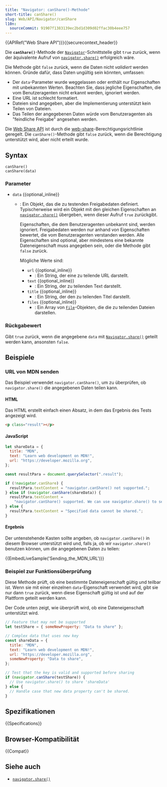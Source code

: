 ```yaml
---
title: "Navigator: canShare()-Methode"
short-title: canShare()
slug: Web/API/Navigator/canShare
l10n:
  sourceCommit: 91907f1383139ec2bd1d309d02ffac30b4eee757
---
```


{{APIRef("Web Share API")}}{{securecontext_header}}

Die **`canShare()`**-Methode der [`Navigator`](/de/docs/Web/API/Navigator)-Schnittstelle gibt `true` zurück, wenn der äquivalente Aufruf von [`navigator.share()`](/de/docs/Web/API/Navigator/share) erfolgreich wäre.

Die Methode gibt `false` zurück, wenn die Daten nicht _validiert_ werden können. Gründe dafür, dass Daten ungültig sein könnten, umfassen:

- Der `data`-Parameter wurde weggelassen oder enthält nur Eigenschaften mit unbekannten Werten. Beachten Sie, dass jegliche Eigenschaften, die vom Benutzeragenten nicht erkannt werden, ignoriert werden.
- Eine URL ist schlecht formatiert.
- Dateien sind angegeben, aber die Implementierung unterstützt kein Teilen von Dateien.
- Das Teilen der angegebenen Daten würde vom Benutzeragenten als "feindliche Freigabe" angesehen werden.

Die [Web Share API](/de/docs/Web/API/Web_Share_API) ist durch die [web-share](/de/docs/Web/HTTP/Headers/Permissions-Policy/web-share)-Berechtigungsrichtlinie geregelt. Die `canShare()`-Methode gibt `false` zurück, wenn die Berechtigung unterstützt wird, aber nicht erteilt wurde.

## Syntax

```js-nolint
canShare()
canShare(data)
```

### Parameter

- `data` {{optional_inline}}

  - : Ein Objekt, das die zu testenden Freigabedaten definiert.
    Typischerweise wird ein Objekt mit den gleichen Eigenschaften an [`navigator.share()`](/de/docs/Web/API/Navigator/share) übergeben, wenn dieser Aufruf `true` zurückgibt.

    Eigenschaften, die dem Benutzeragenten unbekannt sind, werden ignoriert. Freigabedaten werden nur anhand von Eigenschaften bewertet, die vom Benutzeragenten verstanden werden.
    Alle Eigenschaften sind optional, aber mindestens eine bekannte Dateneigenschaft muss angegeben sein, oder die Methode gibt `false` zurück.

    Mögliche Werte sind:

    - `url` {{optional_inline}}
      - : Ein String, der eine zu teilende URL darstellt.
    - `text` {{optional_inline}}
      - : Ein String, der zu teilenden Text darstellt.
    - `title` {{optional_inline}}
      - : Ein String, der den zu teilenden Titel darstellt.
    - `files` {{optional_inline}}
      - : Ein Array von [`File`](/de/docs/Web/API/File)-Objekten, die die zu teilenden Dateien darstellen.

### Rückgabewert

Gibt `true` zurück, wenn die angegebene `data` mit [`Navigator.share()`](/de/docs/Web/API/Navigator/share) geteilt werden kann, ansonsten `false`.

## Beispiele

### URL von MDN senden

Das Beispiel verwendet `navigator.canShare()`, um zu überprüfen, ob `navigator.share()` die angegebenen Daten teilen kann.

#### HTML

Das HTML erstellt einfach einen Absatz, in dem das Ergebnis des Tests angezeigt wird.

```html
<p class="result"></p>
```

#### JavaScript

```js
let shareData = {
  title: "MDN",
  text: "Learn web development on MDN!",
  url: "https://developer.mozilla.org",
};

const resultPara = document.querySelector(".result");

if (!navigator.canShare) {
  resultPara.textContent = "navigator.canShare() not supported.";
} else if (navigator.canShare(shareData)) {
  resultPara.textContent =
    "navigator.canShare() supported. We can use navigator.share() to send the data.";
} else {
  resultPara.textContent = "Specified data cannot be shared.";
}
```

#### Ergebnis

Der untenstehende Kasten sollte angeben, ob `navigator.canShare()` in diesem Browser unterstützt wird und, falls ja, ob wir `navigator.share()` benutzen können, um die angegebenen Daten zu teilen:

{{EmbedLiveSample('Sending_the_MDN_URL')}}

### Beispiel zur Funktionsüberprüfung

Diese Methode prüft, ob eine bestimmte Dateneigenschaft gültig und teilbar ist.
Wenn sie mit einer einzelnen `data`-Eigenschaft verwendet wird, gibt sie nur dann `true` zurück, wenn diese Eigenschaft gültig ist und auf der Plattform geteilt werden kann.

Der Code unten zeigt, wie überprüft wird, ob eine Dateneigenschaft unterstützt wird.

```js
// Feature that may not be supported
let testShare = { someNewProperty: "Data to share" };

// Complex data that uses new key
const shareData = {
  title: "MDN",
  text: "Learn web development on MDN!",
  url: "https://developer.mozilla.org",
  someNewProperty: "Data to share",
};

// Test that the key is valid and supported before sharing
if (navigator.canShare(testShare)) {
  // Use navigator.share() to share 'shareData'
} else {
  // Handle case that new data property can't be shared.
}
```

## Spezifikationen

{{Specifications}}

## Browser-Kompatibilität

{{Compat}}

## Siehe auch

- [`navigator.share()`](/de/docs/Web/API/Navigator/share)
